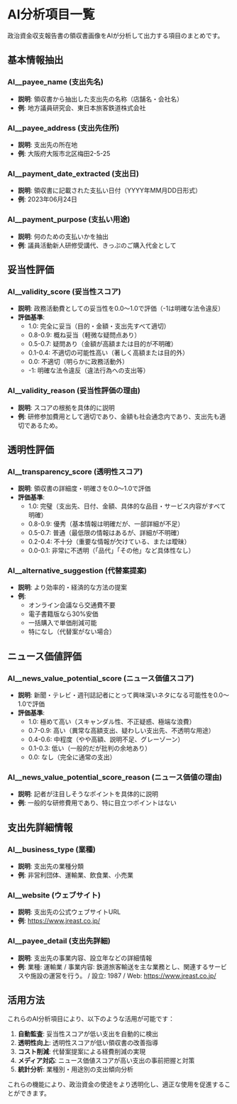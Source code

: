 # AI分析項目一覧

政治資金収支報告書の領収書画像をAIが分析して出力する項目のまとめです。

## 基本情報抽出

### AI__payee_name (支出先名)
- **説明**: 領収書から抽出した支出先の名称（店舗名・会社名）
- **例**: 地方議員研究会、東日本旅客鉄道株式会社

### AI__payee_address (支出先住所)
- **説明**: 支出先の所在地
- **例**: 大阪府大阪市北区梅田2-5-25

### AI__payment_date_extracted (支出日)
- **説明**: 領収書に記載された支払い日付（YYYY年MM月DD日形式）
- **例**: 2023年06月24日

### AI__payment_purpose (支払い用途)
- **説明**: 何のための支払いかを抽出
- **例**: 議員活動新人研修受講代、きっぷのご購入代金として

## 妥当性評価

### AI__validity_score (妥当性スコア)
- **説明**: 政務活動費としての妥当性を0.0〜1.0で評価（-1は明確な法令違反）
- **評価基準**:
  - 1.0: 完全に妥当（目的・金額・支出先すべて適切）
  - 0.8-0.9: 概ね妥当（軽微な疑問点あり）
  - 0.5-0.7: 疑問あり（金額が高額または目的が不明確）
  - 0.1-0.4: 不適切の可能性高い（著しく高額または目的外）
  - 0.0: 不適切（明らかに政務活動外）
  - -1: 明確な法令違反（違法行為への支出等）

### AI__validity_reason (妥当性評価の理由)
- **説明**: スコアの根拠を具体的に説明
- **例**: 研修参加費用として適切であり、金額も社会通念内であり、支出先も適切であるため。

## 透明性評価

### AI__transparency_score (透明性スコア)
- **説明**: 領収書の詳細度・明確さを0.0〜1.0で評価
- **評価基準**:
  - 1.0: 完璧（支出先、日付、金額、具体的な品目・サービス内容がすべて明確）
  - 0.8-0.9: 優秀（基本情報は明確だが、一部詳細が不足）
  - 0.5-0.7: 普通（最低限の情報はあるが、詳細が不明確）
  - 0.2-0.4: 不十分（重要な情報が欠けている、または曖昧）
  - 0.0-0.1: 非常に不透明（「品代」「その他」など具体性なし）

### AI__alternative_suggestion (代替案提案)
- **説明**: より効率的・経済的な方法の提案
- **例**:
  - オンライン会議なら交通費不要
  - 電子書籍版なら30%安価
  - 一括購入で単価削減可能
  - 特になし（代替案がない場合）

## ニュース価値評価

### AI__news_value_potential_score (ニュース価値スコア)
- **説明**: 新聞・テレビ・週刊誌記者にとって興味深いネタになる可能性を0.0〜1.0で評価
- **評価基準**:
  - 1.0: 極めて高い（スキャンダル性、不正疑惑、極端な浪費）
  - 0.7-0.9: 高い（異常な高額支出、疑わしい支出先、不透明な用途）
  - 0.4-0.6: 中程度（やや高額、説明不足、グレーゾーン）
  - 0.1-0.3: 低い（一般的だが批判の余地あり）
  - 0.0: なし（完全に通常の支出）

### AI__news_value_potential_score_reason (ニュース価値の理由)
- **説明**: 記者が注目しそうなポイントを具体的に説明
- **例**: 一般的な研修費用であり、特に目立つポイントはない

## 支出先詳細情報

### AI__business_type (業種)
- **説明**: 支出先の業種分類
- **例**: 非営利団体、運輸業、飲食業、小売業

### AI__website (ウェブサイト)
- **説明**: 支出先の公式ウェブサイトURL
- **例**: https://www.jreast.co.jp/

### AI__payee_detail (支出先詳細)
- **説明**: 支出先の事業内容、設立年などの詳細情報
- **例**: 業種: 運輸業 / 事業内容: 鉄道旅客輸送を主な業務とし、関連するサービスや施設の運営を行う。 / 設立: 1987 / Web: https://www.jreast.co.jp/

## 活用方法

これらのAI分析項目により、以下のような活用が可能です：

1. **自動監査**: 妥当性スコアが低い支出を自動的に検出
2. **透明性向上**: 透明性スコアが低い領収書の改善指導
3. **コスト削減**: 代替案提案による経費削減の実現
4. **メディア対応**: ニュース価値スコアが高い支出の事前把握と対策
5. **統計分析**: 業種別・用途別の支出傾向分析

これらの機能により、政治資金の使途をより透明化し、適正な使用を促進することができます。